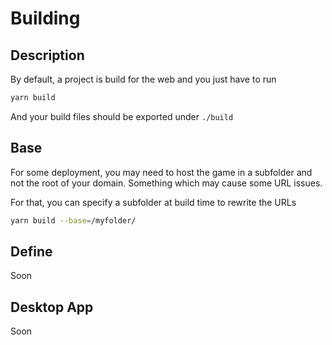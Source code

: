 # Building

## Description

By default, a project is build for the web and you just have to run

```sh
yarn build
```

And your build files should be exported under `./build`

## Base

For some deployment, you may need to host the game in a subfolder and not the root of your domain. Something which may cause some URL issues.

For that, you can specify a subfolder at build time to rewrite the URLs

```sh
yarn build --base=/myfolder/
```

## Define

Soon

## Desktop App

Soon
